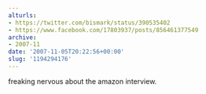 ```yaml
---
alturls:
- https://twitter.com/bismark/status/390535402
- https://www.facebook.com/17803937/posts/856461377549
archive:
- 2007-11
date: '2007-11-05T20:22:56+00:00'
slug: '1194294176'
---
```


freaking nervous about the amazon interview.

